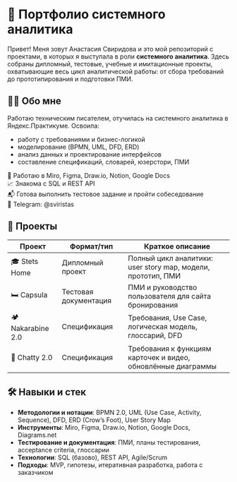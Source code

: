 # 📁 Портфолио системного аналитика 

Привет! Меня зовут Анастасия Свиридова и это мой репозиторий с проектами, в которых я выступала в роли **системного аналитика**. Здесь собраны дипломный, тестовые, учебные и имитационные проекты, охватывающие весь цикл аналитической работы: от сбора требований до прототипирования и подготовки ПМИ.


## 👨‍💻 Обо мне

Работаю техническим писателем, отучилась на системного аналитика в Яндекс.Практикуме. Освоила:

- работу с требованиями и бизнес-логикой
- моделирование (BPMN, UML, DFD, ERD)
- анализ данных и проектирование интерфейсов
- составление спецификаций, словарей, юзерстори, ПМИ

🔧  Работаю в Miro, Figma, Draw.io, Notion, Google Docs  
📈  Знакома с SQL и REST API  
📬  Готова выполнить тестовое задание и пройти собеседование  
📱  Telegram: @sviristas


## 📂 Проекты


| Проект |	Формат/тип| Краткое описание|
|--------|------------|-----------------|
| 🎓 Stets Home | Дипломный проект | Полный цикл аналитики: user story map, модели, прототип, ПМИ|
| 🛏️ Capsula | Тестовая документация | ПМИ и руководство пользователя для сайта бронирования|
| 🏕 Nakarabine 2.0	| Спецификация	| Требования, Use Case, логическая модель, глоссарий, DFD|
| 🧠 Chatty 2.0	| Спецификация	| Требования к функциям карточек и видео, обновлённые диаграммы|


## 🛠 Навыки и стек

- **Методологии и нотации**: BPMN 2.0, UML (Use Case, Activity, Sequence), DFD, ERD (Crow’s Foot), User Story Map
- **Инструменты**: Miro, Figma, Draw.io, Notion, Google Docs, Diagrams.net
- **Тестирование и документация**: ПМИ, планы тестирования, acceptance criteria, глоссарии
- **Технологии**: SQL (базово), REST API, Agile/Scrum
- **Подходы**: MVP, гипотезы, итеративная разработка, работа с заказчиком
